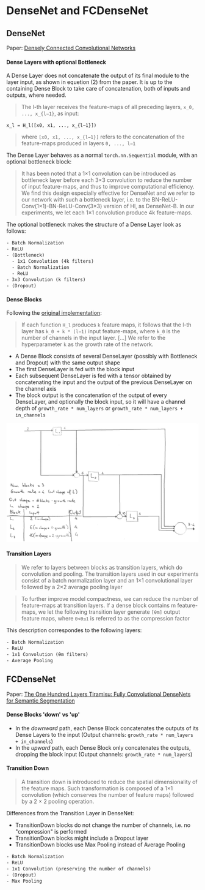 # DenseNet and FCDenseNet

## DenseNet

Paper: [Densely Connected Convolutional Networks](https://arxiv.org/abs/1608.06993)

#### Dense Layers with optional Bottleneck

A Dense Layer does not concatenate the output of its final module to the layer input, as shown in equetion (2) 
from the paper. 
It is up to the containing Dense Block to take care of concatenation, both of inputs and outputs, where needed.

> The l-th layer receives the feature-maps of all preceding layers, `x_0, ..., x_{l−1}`, as input:
```
x_l = H_l([x0, x1, ..., x_{l−1}])
``` 
> where `[x0, x1, ..., x_{l−1}]` refers to the concatenation of the feature-maps produced in layers `0, ..., l−1`

The Dense Layer behaves as a normal `torch.nn.Sequential` module, with an optional bottleneck block:

> It has been noted that a 1×1 convolution can be introduced as bottleneck layer before each 3×3 convolution
  to reduce the number of input feature-maps, and thus to improve computational efficiency. 
  We find this design especially effective for DenseNet and we refer to our network with such a bottleneck layer, 
  i.e. to the BN-ReLU-Conv(1×1)-BN-ReLU-Conv(3×3) version of Hl, as DenseNet-B. 
  In our experiments, we let each 1×1 convolution produce 4k feature-maps.
  
The optional bottleneck makes the structure of a Dense Layer look as follows: 

```
- Batch Normalization
- ReLU
- (Bottleneck)
  - 1x1 Convolution (4k filters)
  - Batch Normalization
  - ReLU
- 3x3 Convolution (k filters)
- (Dropout)
```

#### Dense Blocks

Following the [original implementation](https://github.com/liuzhuang13/DenseNet):

> If each function `H_l` produces `k` feature maps, it follows that the l-th layer has `k_0 + k * (l−1)` 
  input feature-maps, where `k_0` is the number of channels in the input layer. 
  \[...\] 
  We refer to the hyperparameter `k` as the growth rate of the network.

- A Dense Block consists of several DenseLayer (possibly with Bottleneck and Dropout) with the same output shape
- The first DenseLayer is fed with the block input
- Each subsequent DenseLayer is fed with a tensor obtained by concatenating the input and the output
  of the previous DenseLayer on the channel axis
- The block output is the concatenation of the output of every DenseLayer, and optionally the block input,
  so it will have a channel depth of `growth_rate * num_layers` or `growth_rate * num_layers + in_channels`
  
![dense_block.jpg](resources/dense_block.jpg)

#### Transition Layers
> We refer to layers between blocks as transition
  layers, which do convolution and pooling. The transition
  layers used in our experiments consist of a batch normalization
  layer and an 1×1 convolutional layer followed by a
  2×2 average pooling layer
  
> To further improve model compactness,
  we can reduce the number of feature-maps at transition
  layers. If a dense block contains m feature-maps, we let
  the following transition layer generate `[θm]` output feature maps,
  where `0<θ≤1` is referred to as the compression factor
  
This description correspondes to the following layers:

```
- Batch Normalization
- ReLU
- 1x1 Convolution (θm filters)
- Average Pooling
```

## FCDenseNet

Paper: [The One Hundred Layers Tiramisu: Fully Convolutional DenseNets for Semantic Segmentation](https://arxiv.org/abs/1611.09326)

#### Dense Blocks 'down' vs 'up'

- In the _downward_ path, each Dense Block concatenates the outputs of its Dense Layers to the input 
  (Output channels: `growth_rate * num_layers + in_channels`)
- In the _upward_ path, each Dense Block only concatenates the outputs, dropping the block input
  (Output channels: `growth_rate * num_layers`)

#### Transition Down
> A transition down is introduced to reduce the spatial dimensionality
  of the feature maps. Such transformation is composed of a 1×1 convolution 
  (which conserves the number of feature maps) followed by a 2 × 2 pooling operation.
  
Differences from the Transition Layer in DenseNet:
- TransitionDown blocks do not change the number of channels, i.e. no "compression" is performed
- TransitionDown blocks might include a Dropout layer
- TransitionDown blocks use Max Pooling instead of Average Pooling

```
- Batch Normalization
- ReLU
- 1x1 Convolution (preserving the number of channels)
- (Dropout)
- Max Pooling
```